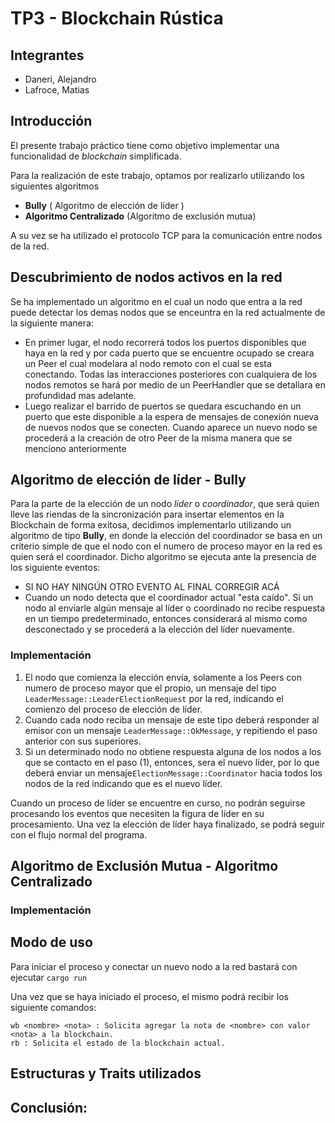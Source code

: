 # TP3 - Blockchain Rústica

## Integrantes

- Daneri, Alejandro
- Lafroce, Matias

## Introducción

El presente trabajo práctico tiene como objetivo implementar una funcionalidad de _blockchain_ simplificada.

Para la realización de este trabajo, optamos por realizarlo utilizando los siguientes algoritmos

- **Bully** ( Algoritmo de elección de líder )
- **Algoritmo Centralizado** (Algoritmo de exclusión mutua)

A su vez se ha utilizado el protocolo TCP para la comunicación entre nodos de la red.

## Descubrimiento de nodos activos en la red

Se ha implementado un algoritmo en el cual un nodo que entra a la red puede detectar los demas nodos que se enceuntra en la red actualmente de la siguiente manera:

- En primer lugar, el nodo recorrerá todos los puertos disponibles que haya en la red y por cada puerto que se encuentre ocupado se creara un Peer el cual modelara al nodo remoto con el cual se esta conectando. Todas las interacciones posteriores con cualquiera de los nodos remotos se hará por medio de un PeerHandler que se detallara en profundidad mas adelante.
- Luego realizar el barrido de puertos se quedara escuchando en un puerto que este disponible a la espera de mensajes de conexión nueva de nuevos nodos que se conecten. Cuando aparece un nuevo nodo se procederá a la creación de otro Peer de la misma manera que se menciono anteriormente

## Algoritmo de elección de líder - Bully

Para la parte de la elección de un nodo _líder_ o _coordinador_, que será quien lleve las riendas de la sincronización para insertar elementos en la Blockchain de forma exitosa, decidimos implementarlo utilizando un algoritmo de tipo **Bully**, en donde la elección del coordinador se basa en un criterio simple de que el nodo con el numero de proceso mayor en la red es quien será el coordinador.
Dicho algoritmo se ejecuta ante la presencia de los siguiente eventos:

- SI NO HAY NINGÚN OTRO EVENTO AL FINAL CORREGIR ACÁ
- Cuando un nodo detecta que el coordinador actual "esta caído". Si un nodo al enviarle algún mensaje al líder o coordinado no recibe respuesta en un tiempo predeterminado, entonces considerará al mismo como desconectado y se procederá a la elección del líder nuevamente.

### Implementación

1. El nodo que comienza la elección envía, solamente a los Peers con numero de proceso mayor que el propio, un mensaje del tipo `LeaderMessage::LeaderElectionRequest` por la red, indicando el comienzo del proceso de elección de líder.
2. Cuando cada nodo reciba un mensaje de este tipo deberá responder al emisor con un mensaje `LeaderMessage::OkMessage`, y repitiendo el paso anterior con sus superiores.
3. Si un determinado nodo no obtiene respuesta alguna de los nodos a los que se contacto en el paso (1), entonces, sera el nuevo líder, por lo que deberá enviar un mensaje`ElectionMessage::Coordinator` hacia todos los nodos de la red indicando que es el nuevo líder.

Cuando un proceso de líder se encuentre en curso, no podrán seguirse procesando los eventos que necesiten la figura de líder en su procesamiento. Una vez la elección de líder haya finalizado, se podrá seguir con el flujo normal del programa.

## Algoritmo de Exclusión Mutua - Algoritmo Centralizado

### Implementación

## Modo de uso

Para iniciar el proceso y conectar un nuevo nodo a la red bastará con ejecutar
`cargo run`

Una vez que se haya iniciado el proceso, el mismo podrá recibir los siguiente comandos:

```
wb <nombre> <nota> : Solicita agregar la nota de <nombre> con valor <nota> a la blockchain.
rb : Solicita el estado de la blockchain actual.
```

## Estructuras y Traits utilizados

## Conclusión:
